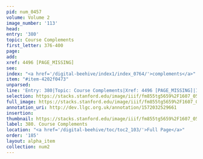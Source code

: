```yaml
---
pid: num_0457
volume: Volume 2
image_number: '113'
head: 
entry: '380'
topic: Course Complements
first_letter: 376-400
page: 
add: 
xref: 4496 [PAGE_MISSING]
see: 
index: "<a href='/digital-beehive/index1/index_0764/'>complements</a>"
item: "#item-4202f0473"
unparsed: 
line: 'Entry: 380|Topic: Course Complements|Xref: 4496 [PAGE_MISSING]|Index: complements|#item-4202f0473'
selection: https://stacks.stanford.edu/image/iiif/fm855tg5659%2F1607_0580/333,245,2977,742/full/0/default.jpg
full_image: https://stacks.stanford.edu/image/iiif/fm855tg5659%2F1607_0580/full/full/0/default.jpg
annotation_uri: http://dev.llgc.org.uk/annotation/1572032529661
insertion: 
thumbnail: https://stacks.stanford.edu/image/iiif/fm855tg5659%2F1607_0580/333,245,600,180/250,/0/default.jpg
label: 380. Course Complements
location: "<a href='/digital-beehive/toc/toc2_103/'>Full Page</a>"
order: '185'
layout: alpha_item
collection: num2
---
```

